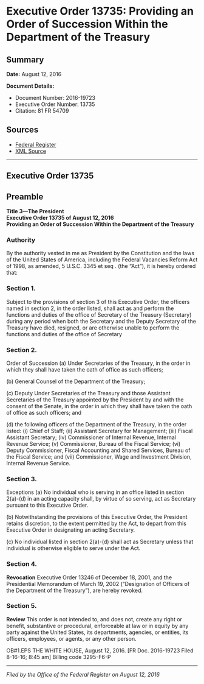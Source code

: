 # Executive Order 13735: Providing an Order of Succession Within the Department of the Treasury

## Summary

**Date:** August 12, 2016

**Document Details:**
- Document Number: 2016-19723
- Executive Order Number: 13735
- Citation: 81 FR 54709

## Sources
- [Federal Register](https://www.federalregister.gov/documents/2016/08/17/2016-19723/providing-an-order-of-succession-within-the-department-of-the-treasury)
- [XML Source](https://www.federalregister.gov/documents/full_text/xml/2016/08/17/2016-19723.xml)

---

## Executive Order 13735

## Preamble

**Title 3—The President**  
**Executive Order 13735 of August 12, 2016**  
**Providing an Order of Succession Within the Department of the Treasury**

### Authority

By the authority vested in me as President by the Constitution and the laws of the United States of America, including the Federal Vacancies Reform Act of 1998, as amended, 5 U.S.C. 3345 
et seq
. (the “Act”), it is hereby ordered that:
### Section 1.

Subject to the provisions of section 3 of this Executive Order, the officers named in section 2, in the order listed, shall act as and perform the functions and duties of the office of Secretary of the Treasury (Secretary) during any period when both the Secretary and the Deputy Secretary of the Treasury have died, resigned, or are otherwise unable to perform the functions and duties of the office of Secretary
### Section 2.

Order of Succession (a) Under Secretaries of the Treasury, in the order in which they shall have taken the oath of office as such officers;

(b) General Counsel of the Department of the Treasury;

(c) Deputy Under Secretaries of the Treasury and those Assistant Secretaries of the Treasury appointed by the President by and with the consent of the Senate, in the order in which they shall have taken the oath of office as such officers; and

(d) the following officers of the Department of the Treasury, in the order listed:
    (i) Chief of Staff;
    (ii) Assistant Secretary for Management;
    (iii) Fiscal Assistant Secretary;
    (iv) Commissioner of Internal Revenue, Internal Revenue Service;
    (v) Commissioner, Bureau of the Fiscal Service; 
    (vi) Deputy Commissioner, Fiscal Accounting and Shared Services, Bureau of the Fiscal Service; and
    (vii) Commissioner, Wage and Investment Division, Internal Revenue Service.
### Section 3.

Exceptions (a) No individual who is serving in an office listed in section 2(a)-(d) in an acting capacity shall, by virtue of so serving, act as Secretary pursuant to this Executive Order.

(b) Notwithstanding the provisions of this Executive Order, the President retains discretion, to the extent permitted by the Act, to depart from this Executive Order in designating an acting Secretary.

(c) No individual listed in section 2(a)-(d) shall act as Secretary unless that individual is otherwise eligible to serve under the Act.
### Section 4.

**Revocation**
 Executive Order 13246 of December 18, 2001, and the Presidential Memorandum of March 19, 2002 (“Designation of Officers of the Department of the Treasury”), are hereby revoked.
### Section 5.

**Review**
 This order is not intended to, and does not, create any right or benefit, substantive or procedural, enforceable at law or in equity by any party against the United States, its departments, agencies, or entities, its officers, employees, or agents, or any other person.

OB#1.EPS
THE WHITE HOUSE,
August 12, 2016.
[FR Doc. 2016-19723 
Filed 8-16-16; 8:45 am] 
Billing code 3295-F6-P

---

*Filed by the Office of the Federal Register on August 12, 2016*
